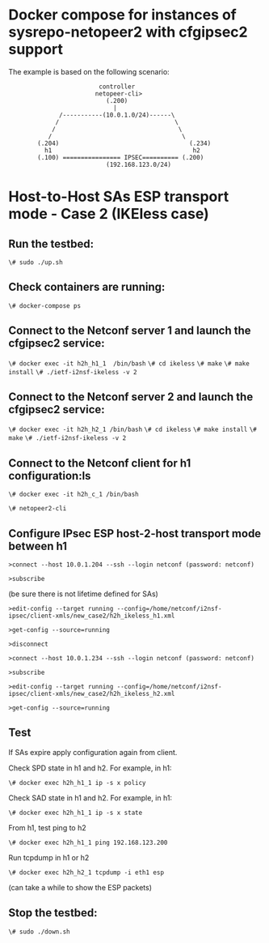 # Docker compose for instances of sysrepo-netopeer2 with cfgipsec2 support



The example is based on the following scenario:


                             controller 
                            netopeer-cli>   
                               (.200)  
                                 |               
                  /-----------(10.0.1.0/24)------\
                 /                                \
                /                                  \
               /                                    \
            (.204)                                    (.234)
              h1                                       h2
            (.100) ================ IPSEC========== (.200)
                               (192.168.123.0/24) 


# Host-to-Host SAs ESP transport mode - Case 2 (IKEless case)

## Run the testbed:

`\# sudo ./up.sh`

## Check containers are running:

`\# docker-compose ps`


## Connect to the Netconf server 1 and launch the cfgipsec2 service:
`\# docker exec -it h2h_h1_1  /bin/bash`
`\# cd ikeless`
`\# make`
`\# make install`
`\# ./ietf-i2nsf-ikeless -v 2`


## Connect to the Netconf server 2 and launch the cfgipsec2 service:

`\# docker exec -it h2h_h2_1 /bin/bash`
`\# cd ikeless`
`\# make install`
`\# make`
`\# ./ietf-i2nsf-ikeless -v 2`


## Connect to the Netconf client for h1 configuration:ls

`\# docker exec -it h2h_c_1 /bin/bash`

`\# netopeer2-cli`


## Configure IPsec ESP host-2-host transport mode between h1

`>connect --host 10.0.1.204 --ssh --login netconf (password: netconf)`

`>subscribe`

(be sure there is not lifetime defined for SAs)

`>edit-config --target running --config=/home/netconf/i2nsf-ipsec/client-xmls/new_case2/h2h_ikeless_h1.xml`

`>get-config --source=running`

`>disconnect`

`>connect --host 10.0.1.234 --ssh --login netconf (password: netconf)`

`>subscribe`

`>edit-config --target running --config=/home/netconf/i2nsf-ipsec/client-xmls/new_case2/h2h_ikeless_h2.xml`

`>get-config --source=running`



## Test

If SAs expire apply configuration again from client.

Check SPD state in h1 and h2. For example, in h1:

`\# docker exec h2h_h1_1 ip -s x policy`

Check SAD state in h1 and h2. For example, in h1:

`\# docker exec h2h_h1_1 ip -s x state`

From h1, test ping to h2

`\# docker exec h2h_h1_1 ping 192.168.123.200`

Run tcpdump in h1 or h2

`\# docker exec h2h_h2_1 tcpdump -i eth1 esp`

(can take a while to show the ESP packets)


## Stop the testbed:

`\# sudo ./down.sh`
